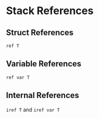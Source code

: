 # Stack References

## Struct References

`ref T`

## Variable References

`ref var T`

## Internal References

`iref T` and `iref var T`
